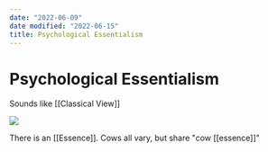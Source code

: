 ```yaml
---
date: "2022-06-09"
date modified: "2022-06-15"
title: Psychological Essentialism
---
```


# Psychological Essentialism
Sounds like [[Classical View]]

![](https://i.imgur.com/Nep0Pt8.png)

There is an [[Essence]]. Cows all vary, but share "cow [[essence]]"
